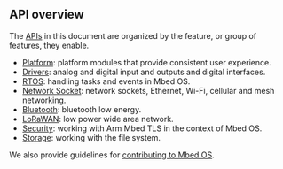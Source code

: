 ## API overview

The [APIs](/docs/development/introduction/glossary.html) in this document are organized by the feature, or group of features, they enable.

- [Platform](/docs/development/reference/platform.html): platform modules that provide consistent user experience.
- [Drivers](/docs/development/reference/drivers.html): analog and digital input and outputs and digital interfaces.
- [RTOS](/docs/development/reference/rtos.html): handling tasks and events in Mbed OS.
- [Network Socket](/docs/development/reference/network-socket.html): network sockets, Ethernet, Wi-Fi, cellular and mesh networking.
- [Bluetooth](/docs/development/reference/bluetooth.html): bluetooth low energy.
- [LoRaWAN](/docs/development/reference/lorawan.html): low power wide area network.
- [Security](/docs/development/reference/security.html): working with Arm Mbed TLS in the context of Mbed OS.
- [Storage](/docs/development/reference/storage.html): working with the file system.

We also provide guidelines for [contributing to Mbed OS](/docs/development/reference/contributing.html).
